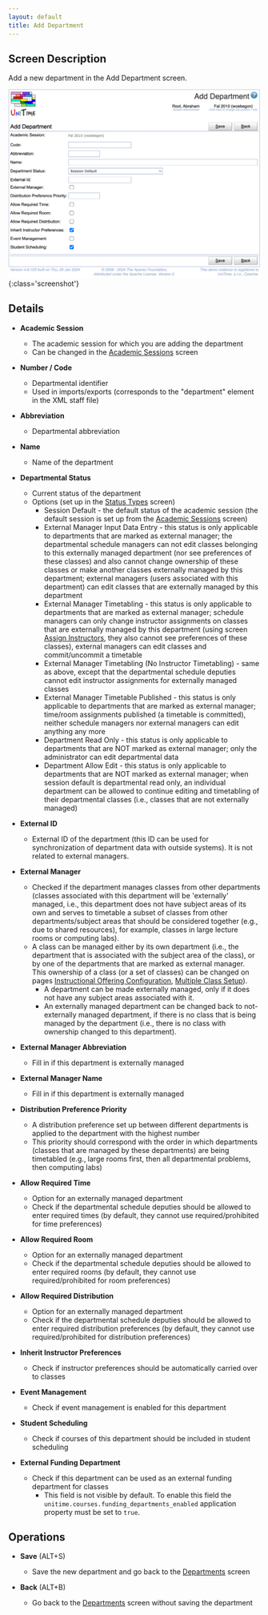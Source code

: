 ```yaml
---
layout: default
title: Add Department
---
```



## Screen Description

Add a new department in the Add Department screen.

![Add Department](images/add-department.png){:class='screenshot'}

## Details

* **Academic Session**
	* The academic session for which you are adding the department
	* Can be changed in the [Academic Sessions](academic-sessions) screen

* **Number / Code**
	* Departmental identifier
	* Used in imports/exports (corresponds to the "department" element in the XML staff file)

* **Abbreviation**
	* Departmental abbreviation

* **Name**
	* Name of the department

* **Departmental Status**
	* Current status of the department
	* Options (set up in the [Status Types](status-types) screen)
		* Session Default - the default status of the academic session (the default session is set up from the [Academic Sessions](academic-sessions) screen)
		* External Manager Input Data Entry - this status is only applicable to departments that are marked as external manager; the departmental schedule managers can not edit classes belonging to this externally managed department (nor see preferences of these classes) and also cannot change ownership of these classes or make another classes externally managed by this department; external managers (users associated with this department) can edit classes that are externally managed by this department
		* External Manager Timetabling - this status is only applicable to departments that are marked as external manager; schedule managers can only change instructor assignments on classes that are externally managed by this department (using screen [Assign Instructors](assign-instructors), they also cannot see preferences of these classes), external managers can edit classes and commit/uncommit a timetable
		* External Manager Timetabling (No Instructor Timetabling) - same as above, except that the departmental schedule deputies cannot edit instructor assignments for externally managed classes
		* External Manager Timetable Published - this status is only applicable to departments that are marked as external manager; time/room assignments published (a timetable is committed), neither schedule managers nor external managers can edit anything any more
		* Department Read Only - this status is only applicable to departments that are NOT marked as external manager; only the administrator can edit departmental data
		* Department Allow Edit - this status is only applicable to departments that are NOT marked as external manager; when session default is departmental read only, an individual department can be allowed to continue editing and timetabling of their departmental classes (i.e., classes that are not externally managed)

* **External ID**
	* External ID of the department (this ID can be used for synchronization of department data with outside systems). It is not related to external managers.

* **External Manager**
	* Checked if the department manages classes from other departments (classes associated with this department will be 'externally' managed, i.e., this department does not have subject areas of its own and serves to timetable a subset of classes from other departments/subject areas that should be considered together (e.g., due to shared resources), for example, classes in large lecture rooms or computing labs).
	* A class can be managed either by its own department (i.e., the department that is associated with the subject area of the class), or by one of the departments that are marked as external manager. This ownership of a class (or a set of classes) can be changed on pages [Instructional Offering Configuration](instructional-offering-configuration), [Multiple Class Setup](multiple-class-setup)).
		* A department can be made externally managed, only if it does not have any subject areas associated with it.
		* An externally managed department can be changed back to not-externally managed department, if there is no class that is being managed by the department (i.e., there is no class with ownership changed to this department).

* **External Manager Abbreviation**
	* Fill in if this department is externally managed

* **External Manager Name**
	* Fill in if this department is externally managed

* **Distribution Preference Priority**
	* A distribution preference set up between different departments is applied to the department with the highest number
	* This priority should correspond with the order in which departments (classes that are managed by these departments) are being timetabled (e.g., large rooms first, then all departmental problems, then computing labs)

* **Allow Required Time**
	* Option for an externally managed department
	* Check if the departmental schedule deputies should be allowed to enter required times (by default, they cannot use required/prohibited for time preferences)

* **Allow Required Room**
	* Option for an externally managed department
	* Check if the departmental schedule deputies should be allowed to enter required rooms (by default, they cannot use required/prohibited for room preferences)

* **Allow Required Distribution**
	* Option for an externally managed department
	* Check if the departmental schedule deputies should be allowed to enter required distribution preferences (by default, they cannot use required/prohibited for distribution preferences)

* **Inherit Instructor Preferences**
	* Check if instructor preferences should be automatically carried over to classes

* **Event Management**
	* Check if event management is enabled for this department

* **Student Scheduling**
	* Check if courses of this department should be included in student scheduling

* **External Funding Department**
	* Check if this department can be used as an external funding department for classes
		* This field is not visible by default. To enable this field the `unitime.courses.funding_departments_enabled` application property must be set to `true`.

## Operations

* **Save** (ALT+S)
	* Save the new department and go back to the [Departments](departments) screen

* **Back** (ALT+B)
	* Go back to the [Departments](departments) screen without saving the department



